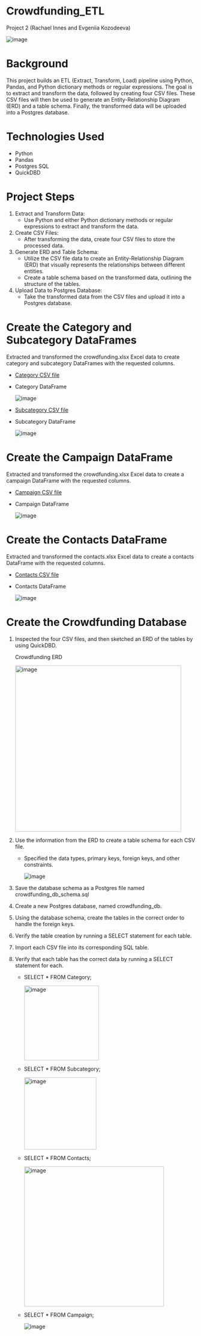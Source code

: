 # Crowdfunding_ETL

Project 2 (Rachael Innes and Evgeniia Kozodeeva)

![image](https://github.com/user-attachments/assets/27562402-977b-4136-88fa-38b319baa0c0)



# Background
This project builds an ETL (Extract, Transform, Load) pipeline using Python, Pandas, and Python dictionary methods or regular expressions. The goal is to extract and transform the data, followed by creating four CSV files. These CSV files will then be used to generate an Entity-Relationship Diagram (ERD) and a table schema. Finally, the transformed data will be uploaded into a Postgres database.

# Technologies Used
- Python
- Pandas
- Postgres SQL
- QuickDBD

# Project Steps
1. Extract and Transform Data:
   - Use Python and either Python dictionary methods or regular expressions to extract and transform the data.
2. Create CSV Files:
   - After transforming the data, create four CSV files to store the processed data.    
3. Generate ERD and Table Schema:
   - Utilize the CSV file data to create an Entity-Relationship Diagram (ERD) that visually represents the relationships between different entities.
   - Create a table schema based on the transformed data, outlining the structure of the tables.
4. Upload Data to Postgres Database:
   - Take the transformed data from the CSV files and upload it into a Postgres database.
  
# Create the Category and Subcategory DataFrames

Extracted and transformed the crowdfunding.xlsx Excel data to create category and subcategory DataFrames with the requested columns.

  - [Category CSV file](https://github.com/RachaelInnes/Crowdfunding_ETL/blob/main/Resources/category.csv)
  - Category DataFrame

    ![image](https://github.com/user-attachments/assets/7eb6c871-b693-4e26-8f86-23773c2acb2a)


  - [Subcategory CSV file](https://github.com/RachaelInnes/Crowdfunding_ETL/blob/main/Resources/subcategory.csv)
  - Subcategory DataFrame

    ![image](https://github.com/user-attachments/assets/fcf78a6c-de19-413d-b701-f9a03f8b9307)


# Create the Campaign DataFrame

Extracted and transformed the crowdfunding.xlsx Excel data to create a campaign DataFrame with the requested columns.

  - [Campaign CSV file](https://github.com/RachaelInnes/Crowdfunding_ETL/blob/main/Resources/campaign.csv)
  - Campaign DataFrame

    ![image](https://github.com/user-attachments/assets/4f8ece98-fb8f-4db9-a794-a8579ddb478b)


# Create the Contacts DataFrame
Extracted and transformed the contacts.xlsx Excel data to create a contacts DataFrame with the requested columns.

  - [Contacts CSV file](https://github.com/RachaelInnes/Crowdfunding_ETL/blob/main/Resources/contacts.csv)
  - Contacts DataFrame
    
    ![image](https://github.com/user-attachments/assets/a388d6f8-8ff0-45b0-a283-3502537d6d24)


# Create the Crowdfunding Database

1. Inspected the four CSV files, and then sketched an ERD of the tables by using QuickDBD.

     Crowdfunding ERD

   <img width="442" alt="image" src="https://github.com/user-attachments/assets/5d771bc7-be0b-4ecd-b67c-478f7dc2b51a">


3. Use the information from the ERD to create a table schema for each CSV file.

    - Specified the data types, primary keys, foreign keys, and other constraints.
  
      ![image](https://github.com/user-attachments/assets/3e0cf2e6-52a1-438e-bfd2-011badd51c6c)

    
3. Save the database schema as a Postgres file named crowdfunding_db_schema.sql

4. Create a new Postgres database, named crowdfunding_db.

5. Using the database schema, create the tables in the correct order to handle the foreign keys.

6. Verify the table creation by running a SELECT statement for each table.

7. Import each CSV file into its corresponding SQL table.

8. Verify that each table has the correct data by running a SELECT statement for each.

    - SELECT * FROM Category;
   
      <img width="199" alt="image" src="https://github.com/user-attachments/assets/d3fc7648-bba2-428a-9d01-a91ef13781e7">

    - SELECT * FROM Subcategory;

      <img width="192" alt="image" src="https://github.com/user-attachments/assets/b1cc1726-0ae5-410c-af13-f5901d5078fb">

    - SELECT * FROM Contacts;

       <img width="372" alt="image" src="https://github.com/user-attachments/assets/cdd07653-0507-4330-a9a1-cfe7fa12b8e6">

    - SELECT * FROM Campaign;

      ![image](https://github.com/user-attachments/assets/af38aeba-2eea-4725-b53b-bca27649b989)


      


      

      

